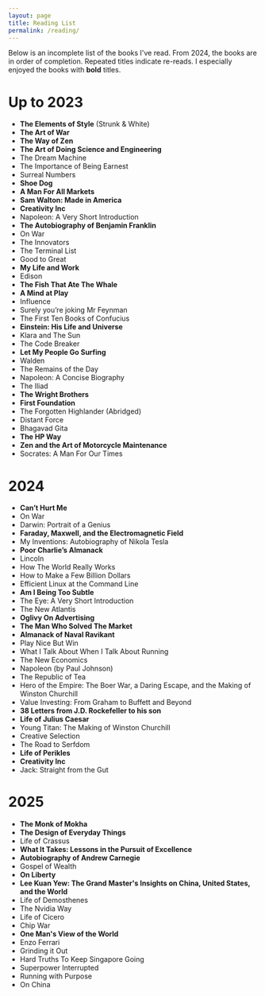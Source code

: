 ```yaml
---
layout: page
title: Reading List
permalink: /reading/
---
```


Below is an incomplete list of the books I've read. From 2024, the books are in order of completion. Repeated titles indicate re-reads. I especially enjoyed the books with **bold** titles.

# Up to 2023

* **The Elements of Style** (Strunk & White)
* **The Art of War**
* **The Way of Zen**
* **The Art of Doing Science and Engineering**
* The Dream Machine
* The Importance of Being Earnest
* Surreal Numbers
* **Shoe Dog**
* **A Man For All Markets**
* **Sam Walton: Made in America**
* **Creativity Inc**
* Napoleon: A Very Short Introduction
* **The Autobiography of Benjamin Franklin**
* On War
* The Innovators
* The Terminal List
* Good to Great
* **My Life and Work**
* Edison
* **The Fish That Ate The Whale**
* **A Mind at Play**
* Influence
* Surely you’re joking Mr Feynman
* The First Ten Books of Confucius
* **Einstein: His Life and Universe**
* Klara and The Sun
* The Code Breaker
* **Let My People Go Surfing**
* Walden
* The Remains of the Day
* Napoleon: A Concise Biography
* The Iliad
* **The Wright Brothers**
* **First Foundation**
* The Forgotten Highlander (Abridged)
* Distant Force
* Bhagavad Gita
* **The HP Way**
* **Zen and the Art of Motorcycle Maintenance**
* Socrates: A Man For Our Times

# 2024

* **Can’t Hurt Me**
* On War
* Darwin: Portrait of a Genius 
* **Faraday, Maxwell, and the Electromagnetic Field**
* My Inventions: Autobiography of Nikola Tesla
* **Poor Charlie’s Almanack**
* Lincoln
* How The World Really Works
* How to Make a Few Billion Dollars
* Efficient Linux at the Command Line
* **Am I Being Too Subtle**
* The Eye: A Very Short Introduction
* The New Atlantis
* **Oglivy On Advertising**
* **The Man Who Solved The Market**
* **Almanack of Naval Ravikant**
* Play Nice But Win
* What I Talk About When I Talk About Running
* The New Economics
* Napoleon (by Paul Johnson)
* The Republic of Tea
* Hero of the Empire: The Boer War, a Daring Escape, and the Making of Winston Churchill
* Value Investing: From Graham to Buffett and Beyond
* **38 Letters from J.D. Rockefeller to his son**
* **Life of Julius Caesar**
* Young Titan: The Making of Winston Churchill
* Creative Selection
* The Road to Serfdom
* **Life of Perikles**
* **Creativity Inc**
* Jack: Straight from the Gut

# 2025

* **The Monk of Mokha**
* **The Design of Everyday Things**
* Life of Crassus
* **What It Takes: Lessons in the Pursuit of Excellence**
* **Autobiography of Andrew Carnegie**
* Gospel of Wealth
* **On Liberty**
* **Lee Kuan Yew: The Grand Master's Insights on China, United States, and the World**
* Life of Demosthenes
* The Nvidia Way
* Life of Cicero
* Chip War
* **One Man's View of the World**
* Enzo Ferrari
* Grinding it Out
* Hard Truths To Keep Singapore Going
* Superpower Interrupted
* Running with Purpose
* On China
